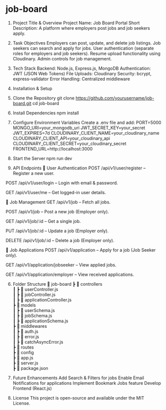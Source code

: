 # job-board


1. Project Title & Overview
Project Name: Job Board Portal
Short Description: A platform where employers post jobs and job seekers apply.

 2. Task Objectives
Employers can post, update, and delete job listings.
Job seekers can search and apply for jobs.
User authentication (separate roles for employers and job seekers).
Resume upload functionality using Cloudinary.
Admin controls for job management.

 3. Tech Stack
Backend: Node.js, Express.js, MongoDB
Authentication: JWT (JSON Web Tokens)
File Uploads: Cloudinary
Security: bcrypt, express-validator
Error Handling: Centralized middleware

4. Installation & Setup
1. Clone the Repository
git clone https://github.com/yourusername/job-board.git
cd job-board
2. Install Dependencies
npm install
3. Configure Environment Variables
Create a .env file and add:
PORT=5000
MONGO_URI=your_mongodb_uri
JWT_SECRET_KEY=your_secret
JWT_EXPIRES=7d
CLOUDINARY_CLIENT_NAME=your_cloudinary_name
CLOUDINARY_CLIENT_API=your_cloudinary_api
CLOUDINARY_CLIENT_SECRET=your_cloudinary_secret
FRONTEND_URL=http://localhost:3000
4. Start the Server
npm run dev


 5. API Endpoints
🔹 User Authentication
POST /api/v1/user/register – Register a new user.

POST /api/v1/user/login – Login with email & password.

GET /api/v1/user/me – Get logged-in user details.

🔹 Job Management
GET /api/v1/job – Fetch all jobs.

POST /api/v1/job – Post a new job (Employer only).

GET /api/v1/job/:id – Get a single job.

PUT /api/v1/job/:id – Update a job (Employer only).

DELETE /api/v1/job/:id – Delete a job (Employer only).

🔹 Job Applications
POST /api/v1/application – Apply for a job (Job Seeker only).

GET /api/v1/application/jobseeker – View applied jobs.

GET /api/v1/application/employer – View received applications.

6. Folder Structure
📂 job-board
 ┣ 📂 controllers  
 ┃ ┣ 📜 userController.js  
 ┃ ┣ 📜 jobController.js  
 ┃ ┣ 📜 applicationController.js  
 ┣ 📂 models  
 ┃ ┣ 📜 userSchema.js  
 ┃ ┣ 📜 jobSchema.js  
 ┃ ┣ 📜 applicationSchema.js  
 ┣ 📂 middlewares  
 ┃ ┣ 📜 auth.js  
 ┃ ┣ 📜 error.js  
 ┃ ┣ 📜 catchAsyncError.js  
 ┣ 📂 routes  
 ┣ 📂 config  
 ┣ 📜 app.js  
 ┣ 📜 server.js  
 ┣ 📜 package.json  

  7. Future Enhancements
Add Search & Filters for jobs
Enable Email Notifications for applications
Implement Bookmark Jobs feature
 Develop Frontend (React.js)

8. License
This project is open-source and available under the MIT License.






